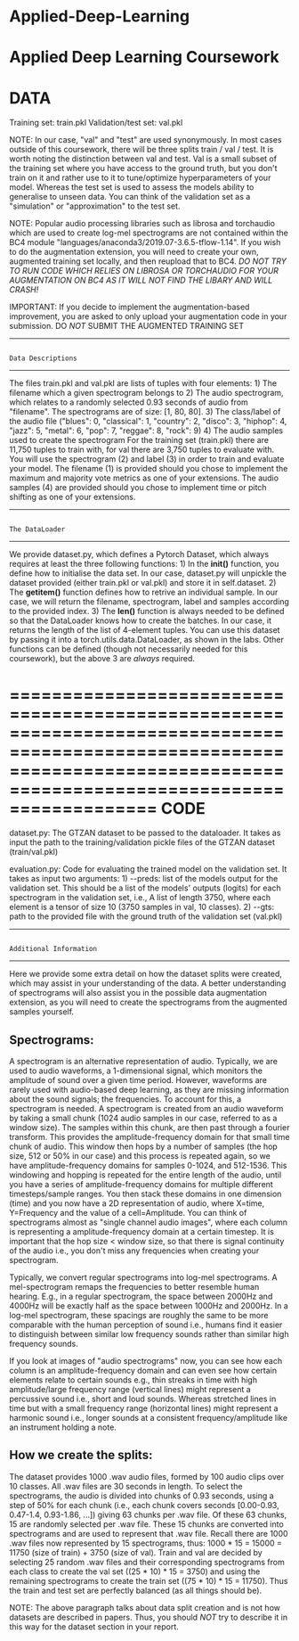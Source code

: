 # Applied-Deep-Learning
Applied Deep Learning Coursework
===========
DATA
===========
Training set: train.pkl
Validation/test set: val.pkl

NOTE: In our case, "val" and "test" are used synonymously. In most cases outside of this coursework, there will be three splits train / val / test. It is worth noting the
distinction between val and test. Val is a small subset of the training set where you have access to the ground truth, but you don't train on it and rather use to it to 
tune/optimize hyperparameters of your model. Whereas the test set is used to assess the models ability to generalise to unseen data. You can think of the validation set 
as a "simulation" or "approximation" to the test set.

NOTE: Popular audio processing libraries such as librosa and torchaudio which are used to create log-mel spectrograms are not contained within the BC4 module 
"languages/anaconda3/2019.07-3.6.5-tflow-1.14". If you wish to do the augmentation extension, you will need to create your own, augmented training set locally, and then
reupload that to BC4. *DO NOT TRY TO RUN CODE WHICH RELIES ON LIBROSA OR TORCHAUDIO FOR YOUR AUGMENTATION ON BC4 AS IT WILL NOT FIND THE LIBARY AND WILL CRASH!*

IMPORTANT: If you decide to implement the augmentation-based improvement, you are asked to only upload your augmentation code in your submission. DO *NOT* SUBMIT THE 
AUGMENTED TRAINING SET

--------------------------------------------------------------------------------------------------------------------------------------------------------------------------
                                                                                Data Descriptions									
--------------------------------------------------------------------------------------------------------------------------------------------------------------------------
The files train.pkl and val.pkl are lists of tuples with four elements:
	1) The filename which a given spectrogram belongs to
	2) The audio spectrogram, which relates to a randomly selected 0.93 seconds of audio from "filename". The spectrograms are of size: [1, 80, 80].
	3) The class/label of the audio file ("blues": 0, "classical": 1, "country": 2, "disco": 3, "hiphop": 4, "jazz": 5, "metal": 6, "pop": 7, "reggae": 8, "rock": 9)
	4) The audio samples used to create the spectrogram
For the training set (train.pkl) there are 11,750 tuples to train with, for val there are 3,750 tuples to evaluate with. You will use the spectrogram (2) and label (3) 
in order to train and evaluate your model. The filename (1) is provided should you chose to implement the maximum and majority vote metrics as one of your extensions. 
The audio samples (4) are provided should you chose to implement time or pitch shifting as one of your extensions.

--------------------------------------------------------------------------------------------------------------------------------------------------------------------------
                                                                                  The DataLoader									
--------------------------------------------------------------------------------------------------------------------------------------------------------------------------
We provide dataset.py, which defines a Pytorch Dataset, which always requires at least the three following functions:
	1) In the __init()__ function, you define how to initialise the data set. In our case, dataset.py will unpickle the dataset provided (either train.pkl or val.pkl) 
	   and store it in self.dataset. 
	2) The __getitem()__ function defines how to retrive an individual sample. In our case, we will return the filename, spectrogram, label and samples according to 
	   the provided index. 
	3) The __len()__ function is always needed to be defined so that the DataLoader knows how to create the batches. In our case, it returns the length of the list 
	   of 4-element tuples.
You can use this dataset by passing it into a torch.utils.data.DataLoader, as shown in the labs. Other functions can be defined (though not necessarily needed for this 
coursework), but the above 3 are *always* required.

==========================================================================================================================================================================
                                                                                        CODE										
==========================================================================================================================================================================

dataset.py: The GTZAN dataset to be passed to the dataloader. It takes as input the path to the training/validation pickle files of the GTZAN dataset (train/val.pkl)

evaluation.py: Code for evaluating the trained model on the validation set. It takes as input two arguments:
    1) --preds: list of the models output for the validation set. This should be a list of the models' outputs (logits) for each spectrogram in 
                the validation set, i.e., A list of length 3750, where each element is a tensor of size 10 (3750 samples in val, 10 classes).
    2) --gts: path to the provided file with the ground truth of the validation set (val.pkl)

--------------------------------------------------------------------------------------------------------------------------------------------------------------------------
                                                                              Additional Information									
--------------------------------------------------------------------------------------------------------------------------------------------------------------------------
Here we provide some extra detail on how the dataset splits were created, which may assist in your understanding of the data. A better understanding of spectrograms will 
also assist you in the possible data augmentation extension, as you will need to create the spectrograms from the augmented samples yourself.

Spectrograms:
-------------
A spectrogram is an alternative representation of audio. Typically, we are used to audio waveforms, a 1-dimensional signal, which monitors the amplitude of sound over a 
given time period. However, waveforms are rarely used with audio-based deep learning, as they are missing information about the sound signals; the frequencies. To account
for this, a spectrogram is needed. A spectrogram is created from an audio waveform by taking a small chunk (1024 audio samples in our case, referred to as a window size).
The samples within this chunk, are then past through a fourier transform. This provides the amplitude-frequency domain for that small time chunk of audio. This window 
then hops by a number of samples (the hop size, 512 or 50% in our case) and this process is repeated again, so we have amplitude-frequency domains for samples 0-1024, 
and 512-1536. This windowing and hopping is repeated for the entire length of the audio, until you have a series of amplitude-frequency domains for multiple different
timesteps/sample ranges. You then stack these domains in one dimension (time) and you now have a 2D representation of audio, where X=time, Y=Frequency and the value of a 
cell=Amplitude. You can think of spectrograms almost as "single channel audio images", where each column is representing a amplitude-frequency domain at a certain 
timestep. It is important that the hop size < window size, so that there is signal continuity of the audio i.e., you don't miss any frequencies when creating your 
spectrogram. 

Typically, we convert regular spectrograms into log-mel spectrograms. A mel-spectrogram remaps the frequencies to better resemble human hearing. E.g., in a regular 
spectrogram, the space between 2000Hz and 4000Hz will be exactly half as the space between 1000Hz and 2000Hz. In a log-mel spectrogram, these spacings are roughly the 
same to be more comparable with the human perception of sound i.e., humans find it easier to distinguish between similar low frequency sounds rather than similar high 
frequency sounds. 

If you look at images of "audio spectrograms" now, you can see how each column is an amplitude-frequency domain and can even see how certain elements relate to certain
sounds e.g., thin streaks in time with high amplitude/large frequency range (vertical lines) might represent a percussive sound i.e., short and loud sounds. 
Whereas stretched lines in time but with a small frequency range (horizontal lines) might represent a harmonic sound i.e., longer sounds at a consistent 
frequency/amplitude like an instrument holding a note.


How we create the splits:
-------------------------
The dataset provides 1000 .wav audio files, formed by 100 audio clips over 10 classes. All .wav files are 30 seconds in length. To select the spectrograms, the audio is 
divided into chunks of 0.93 seconds, using a step of 50% for each chunk (i.e., each chunk covers seconds [0.00-0.93, 0.47-1.4, 0.93-1.86, ...]) giving 63 chunks per 
.wav file. Of these 63 chunks, 15 are randomly selected per .wav file. These 15 chunks are converted into spectrograms and are used to represent that .wav file. 
Recall there are 1000 .wav files now represented by 15 spectrograms, thus: 1000 * 15 = 15000 = 11750 (size of train) + 3750 (size of val). Train and val are decided by 
selecting 25 random .wav files and their corresponding spectrograms from each class to create the val set ((25 * 10) * 15 = 3750) and using the remaining spectrograms
to create the train set ((75 * 10) * 15 = 11750). Thus the train and test set are perfectly balanced (as all things should be).

NOTE: The above paragraph talks about data split creation and is not how datasets are described in papers. Thus, you should *NOT* try to describe it in this way for the 
dataset section in your report.


